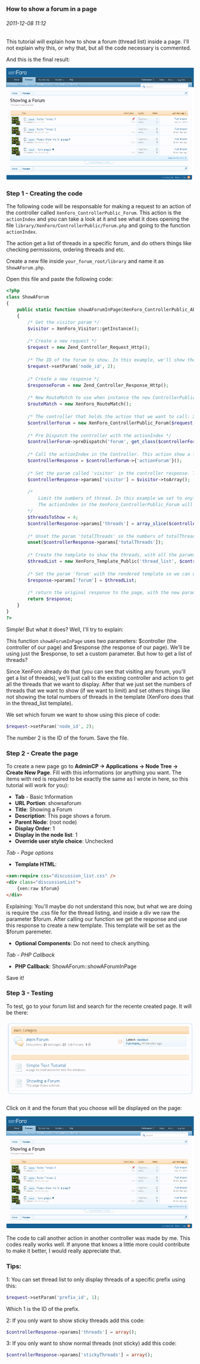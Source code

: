 ### How to show a forum in a page
###### 2011-12-08 11:12

This tutorial will explain how to show a forum (thread list) inside a page. I'll not explain why this, or why that, but all the code necessary is commented.

And this is the final result:

![image 1](images/1.png)

### Step 1 - Creating the code

The following code will be responsable for making a request to an action of the controller called `XenForo_ControllerPublic_Forum`. This action is the `actionIndex` and you can take a look at it and see what it does opening the file `library/XenForo/ControllerPublic/Forum.php` and going to the function `actionIndex`.

The action get a list of threads in a specific forum, and do others things like checking permissions, ordering threads and etc.

Create a new file inside `your_forum_root/library` and name it as `ShowAForum.php`.

Open this file and paste the following code:

```php
<?php
class ShowAForum
{
    public static function showAForumInPage(XenForo_ControllerPublic_Abstract $controller, XenForo_ControllerResponse_Abstract &$response)
    {
        /* Get the visitor param */
        $visitor = XenForo_Visitor::getInstance();

        /* Create a new request */
        $request = new Zend_Controller_Request_Http();

        /* The ID of the forum to show. In this example, we'll show the forum with the ID 2*/
        $request->setParam('node_id', 2);

        /* Create a new response */
        $responseForum = new Zend_Controller_Response_Http();

        /* New RouteMatch to use when instance the new ControllerPublic */
        $routeMatch = new XenForo_RouteMatch();

        /* The controller that holds the action that we want to call: XenForo_ControllerPublic_Forum */
        $controllerForum = new XenForo_ControllerPublic_Forum($request, $responseForum, $routeMatch);

        /* Pre Dispatch the controller with the actionIndex */
        $controllerForum->preDispatch('forum', get_class($controllerForum));

        /* Call the actionIndex in the Controller. This action show a list of threads. (that's what we want) */
        $controllerResponse = $controllerForum->{'actionForum'}();

        /* Set the param called 'visitor' in the controller response. This param is used in the thread_list template. */
        $controllerResponse->params['visitor'] = $visitor->toArray();

        /*
            Limit the numbers of thread. In this example we set to onyl show 4 threads: 0,1,2,3,4
            The actionIndex in the XenForo_ControllerPublic_Forum will get all threads, but now we can limit
        */
        $threadsToShow = 4;
        $controllerResponse->params['threads'] = array_slice($controllerResponse->params['threads'], 0, $threadsToShow - 1);

        /* Unset the param 'totalThreads' so the numbers of totalThreads will not show in the template */
        unset($controllerResponse->params['totalThreads']);

        /* Create the template to show the threads, with all the params requireds */
        $threadList = new XenForo_Template_Public('thread_list', $controllerResponse->params);

        /* Set the param 'forum' with the rendered template so we can use in our page */
        $response->params['forum'] = $threadList;

        /* return the original response to the page, with the new param 'forum' */
        return $response;
    }
}
?>
```

Simple! But what it does? Well, I'll try to explain:

This function `showAForumInPage` uses two parameters: $controller (the controller of our page) and $response (the response of our page). We'll be using just the $response, to set a custom parameter. But how to get a list of threads?

Since XenForo already do that (you can see that visiting any forum, you'll get a list of threads), we'll just call to the existing controller and action to get all the threads that we want to display. After that we just set the numbers of threads that we want to show (if we want to limit) and set others things like not showing the total numbers of threads in the template (XenForo does that in the thread_list template).

We set which forum we want to show using this piece of code:

```php
$request->setParam('node_id', 2);
```

The number 2 is the ID of the forum. Save the file.

### Step 2 - Create the page

To create a new page go to **AdminCP -> Applications -> Node Tree -> Create New Page**. Fill with this informations (or anything you want. The items with red is required to be exactly the same as I wrote in here, so this tutorial will work for you):

- **Tab** - Basic Information
- **URL Portion**: showsaforum
- **Title**: Showing a Forum
- **Description**: This page shows a forum.
- **Parent Node**: (root node)
- **Display Order**: 1
- **Display in the node list**: 1
- **Override user style choice**: Unchecked

*Tab - Page options*

- **Template HTML**:

```html
<xen:require css="discussion_list.css" />
<div class="discussionList">
    {xen:raw $forum}
</div>
```

Explaining: You'll maybe do not understand this now, but what we are doing is require the .css file for the thread listing, and inside a div we raw the parameter $forum. After calling our function we get the response and use this response to create a new template. This template will be set as the $forum paremeter.

- **Optional Components**: Do not need to check anything.

*Tab - PHP Callback*

- **PHP Callback**: ShowAForum::showAForumInPage

Save it!

### Step 3 - Testing

To test, go to your forum list and search for the recente created page. It will be there:

![image 2](images/2.png)

Click on it and the forum that you choose will be displayed on the page:

![image 1](images/1.png)

The code to call another action in another controller was made by me. This codes really works well. If anyone that knows a little more could contribute to make it better, I would really appreciate that.

### Tips:

1: You can set thread list to only display threads of a specific prefix using this:

```php
$request->setParam('prefix_id', 1);
```

Which 1 is the ID of the prefix.

2: If you only want to show sticky threads add this code:

```php
$controllerResponse->params['threads'] = array();
```

3: If you only want to show normal threads (not sticky) add this code:

```php
$controllerResponse->params['stickyThreads'] = array();
```
